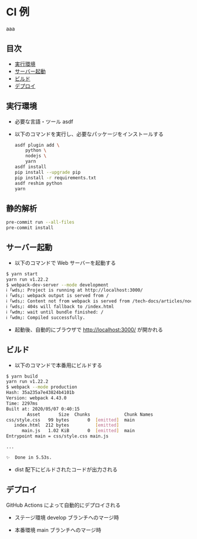 # CI 例

aaa

## 目次

- [実行環境](#実行環境)
- [サーバー起動](#サーバー起動)
- [ビルド](#ビルド)
- [デプロイ](#デプロイ)

## 実行環境

- 必要な言語・ツール
  asdf

- 以下のコマンドを実行し、必要なパッケージをインストールする

  ```bash
  asdf plugin add \
      python \
      nodejs \
      yarn
  asdf install
  pip install --upgrade pip
  pip install -r requirements.txt
  asdf reshim python
  yarn
  ```

## 静的解析

```bash
pre-commit run --all-files
pre-commit install
```

## サーバー起動

- 以下のコマンドで Web サーバーを起動する

```bash
$ yarn start
yarn run v1.22.2
$ webpack-dev-server --mode development
ℹ ｢wds｣: Project is running at http://localhost:3000/
ℹ ｢wds｣: webpack output is served from /
ℹ ｢wds｣: Content not from webpack is served from /tech-docs/articles/nodejs/webpack/dist
ℹ ｢wds｣: 404s will fallback to /index.html
ℹ ｢wdm｣: wait until bundle finished: /
ℹ ｢wdm｣: Compiled successfully.
```

- 起動後、自動的にブラウザで <http://localhost:3000/> が開かれる

## ビルド

- 以下のコマンドで本番用にビルドする

```bash
$ yarn build
yarn run v1.22.2
$ webpack --mode production
Hash: 35a235a7e43824b4101b
Version: webpack 4.43.0
Time: 2297ms
Built at: 2020/05/07 0:40:15
        Asset       Size  Chunks             Chunk Names
css/style.css   99 bytes       0  [emitted]  main
   index.html  212 bytes          [emitted]
      main.js   1.02 KiB       0  [emitted]  main
Entrypoint main = css/style.css main.js

...

✨  Done in 5.53s.
```

- dist 配下にビルドされたコードが出力される

## デプロイ

GitHub Actions によって自動的にデプロイされる

- ステージ環境
  develop ブランチへのマージ時

- 本番環境
  main ブランチへのマージ時
